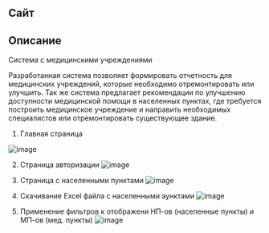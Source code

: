 ## Сайт

## Описание 
Система с медицинскими учреждениями

Разработанная система позволяет формировать отчетность для медицинских учреждений, которые необходимо отремонтировать или улучшить. Так же система предлагает рекомендации по улучшению доступности медицинской помощи в населенных пунктах, где требуется построить медицинское учреждение и направить необходимых специалистов или отремонтировать существующее здание.

1) Главная страница

![image](https://github.com/TasyaKh/FAPS/assets/91024491/1cf7ea2d-7e1e-4307-a1f4-e8b47aaa3852)

2) Страница авторизации
![image](https://github.com/user-attachments/assets/df3fc6a8-a622-4859-9642-a0956220625d)

3) Страница с населенными пунктами
![image](https://github.com/user-attachments/assets/6a3d2ea1-c654-49c7-af24-15eae6e8ad86)

4) Скачивание Excel файла с населенными аунктами
![image](https://github.com/user-attachments/assets/50668ff8-06eb-4967-a9f5-d387ac839495)

5) Применение фильтров к отображени НП-ов (населенные пункты) и МП-ов (мед. пункты)
![image](https://github.com/user-attachments/assets/4dabeaab-439a-44e3-80fc-ad8d2fa72da2)


